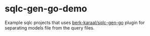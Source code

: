 # sqlc-gen-go-demo

Example sqlc projects that uses [berk-karaal/sqlc-gen-go](https://github.com/berk-karaal/sqlc-gen-go) plugin
for separating models file from the query files.